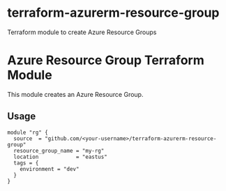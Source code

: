 # terraform-azurerm-resource-group
Terraform module to create Azure Resource Groups

# Azure Resource Group Terraform Module

This module creates an Azure Resource Group.

## Usage

```hcl
module "rg" {
  source  = "github.com/<your-username>/terraform-azurerm-resource-group"
  resource_group_name = "my-rg"
  location            = "eastus"
  tags = {
    environment = "dev"
  }
}